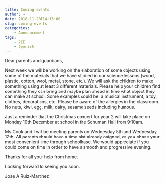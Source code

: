 ```yaml
---
title: Coming events
author: ~
date: 2018-11-28T14:15:00
slug: coming-events
categories:
    - Announcement
tags:
    - 2EE
    - Spanish
---
```



Dear parents and guardians,

Next week we will be working on the elaboration of some objects using some of the materials that we have studied in our science lessons (wood, plastic, cotton, wool, metal, stone, etc.). We will ask the children to make something using at least 3 different materials. Please help your children find something they can bring and maybe plan ahead in time what object they can make at school. Some examples could be: a musical instrument, a toy, clothes, decorations, etc. Please be aware of the allergies in the classroom. No nuts, kiwi, egg, milk, dairy, sesame seeds including humous.

Just a reminder that the Christmas concert for year 2 will take place on Monday 10th December at school in the Schuman Hall from 9:10am.  

Ms Cook and I will be meeting parents on Wednesday 5th and Wednesday 12th. All parents should have a time slot already asigned, as you chose your most convenient time through schoolbase. We would appreciate if you could come on time in order to have a smooth and progressive evening. 

Thanks for all your help from home.

Looking forward to seeing you soon.


Jose A Ruiz-Martinez